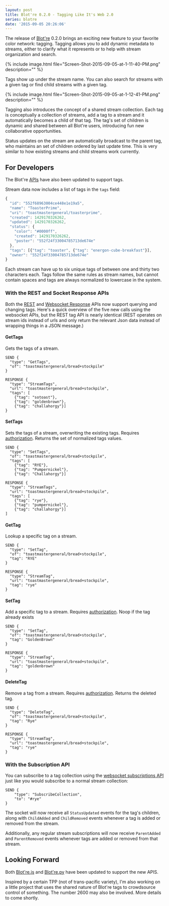 ```yaml
---
layout: post
title: Blot're 0.2.0 - Tagging Like It's Web 2.0
series: blotre
date: '2015-09-05 20:26:06'
---
```

The release of [Blot're][blotre] 0.2.0 brings an exciting new feature to your favorite color network: tagging. Tagging allows you to add dynamic metadata to streams, either to clarify what it represents or to help with stream organization and search.

{% include image.html file="Screen-Shot-2015-09-05-at-1-11-40-PM.png" description="" %}

Tags show up under the stream name. You can also search for streams with a given tag or find child streams with a given tag.

{% include image.html file="Screen-Shot-2015-09-05-at-1-12-41-PM.png" description="" %}

Tagging also introduces the concept of a shared stream collection. Each tag is conceptually a collection of streams, add a tag to a stream and it automatically becomes a child of that tag. The tag's set of children is dynamic and shared between all Blot're users, introducing fun new collaborative opportunities.

Status updates on the stream are automatically broadcast to the parent tag, who maintains an set of children ordered by last update time. This is very similar to how existing streams and child streams work currently.

## For Developers
The Blot're [APIs][api] have also been updated to support tags.

Stream data now includes a list of tags in the `tags` field:

```js
{
  "id": "552f68963004ce448e1e19a5",
  "name": "ToasterPrime",
  "uri": "toastmastergeneral/toasterprime",
  "created": 1429170326262,
  "updated": 1429170326262,
  "status": {
    "color": "#0000ff",
    "created": 1429170326262,
    "poster": "552f24f33004785713de674e"
  },
  "tags": [{"tag": "toaster", {"tag": "energon-cube-breakfast"}],
  "owner": "552f24f33004785713de674e"
}
```

Each stream can have up to six unique tags of between one and thirty two characters each. Tags follow the same rules as stream names, but cannot contain spaces and tags are always normalized to lowercase in the system.

### With the REST and Socket Response APIs
Both the [REST][] and [Websocket Response][response] APIs now support querying and changing tags. Here's a quick overview of the five new calls using the websocket APIs, but the REST tag API is nearly identical (REST operates on stream ids instead of urls and only return the relevant Json data instead of wrapping things in a JSON message.)

#### GetTags
Gets the tags of a stream.

```
SEND {
  "type": "GetTags",
  "of": "toastmastergeneral/bread+stockpile"
}
```

```
RESPONSE {
  "type": "StreamTags",
  "url": "toastmastergeneral/bread+stockpile",
  "tags": [
    {"tag": "sotoast"},
    {"tag": "goldenbrown"},
    {"tag": "challahorgy"}]
}
```

#### SetTags
Sets the tags of a stream, overwriting the existing tags. Requires [authorization][]. Returns the set of normalized tags values.

```
SEND {
  "type": "SetTags",
  "of": "toastmastergeneral/bread+stockpile",
  "tags": [
    {"tag": "RYE"},
    {"tag": "Pumpernickel"},
    {"tag": "Challahorgy"}]
```

```
RESPONSE {
  "type": "StreamTags",
  "url": "toastmastergeneral/bread+stockpile",
  "tags": [
    {"tag": "rye"},
    {"tag": "pumpernickel"},
    {"tag": "challahorgy"}]
]
```

#### GetTag
Lookup a specific tag on a stream.

```
SEND {
  "type": "SetTag",
  "of": "toastmastergeneral/bread+stockpile",
  "tag": "RYE"
}
```

```
RESPONSE {
  "type": "StreamTag",
  "url": "toastmastergeneral/bread+stockpile",
  "tag": "rye"
}
```

#### SetTag
Add a specific tag to a stream. Requires [authorization][]. Noop if the tag already exists

```
SEND {
  "type": "SetTag",
  "of": "toastmastergeneral/bread+stockpile",
  "tag": "GoldenBrown"
}
```

```
RESPONSE {
  "type": "StreamTag",
  "url": "toastmastergeneral/bread+stockpile",
  "tag": "goldenbrown"
}
```

#### DeleteTag
Remove a tag from a stream. Requires [authorization][]. Returns the deleted tag.

```
SEND {
  "type": "DeleteTag",
  "of": "toastmastergeneral/bread+stockpile",
  "tag": "Rye"
}
```

``` 
RESPONSE {
  "type": "StreamTag",
  "url": "toastmastergeneral/bread+stockpile",
  "tag": "rye"
}
```


### With the Subscription API
You can subscribe to a tag collection using the [websocket subscriptions API][subscriptions] just like you would subscribe to a normal stream collection:

```
SEND {
    "type": "SubscribeCollection",
    "to": "#rye" 
}
```

The socket will now receive all `StatusUpdated` events for the tag's children, along with `ChildAdded` and `ChildRemoved` events whenever a tag is added or removed from the stream.

Additionally, any regular stream subscriptions will now receive `ParentAdded` and `ParentRemoved` events whenever tags are added or removed from that stream.


## Looking Forward
Both [Blot're.js][blotre.js] and [Blot're.py][blotre.py] have been updated to support the new APIS.

Inspired by a certain TPP (not of trans-pacific variety), I'm also working on a little project that uses the shared nature of Blot're tags to crowdsource control of something. The number 2600 may also be involved. More details to come shortly.


[blotre]: https://blot.re

[api]: https://github.com/mattbierner/blotre/wiki
[authorization]: https://github.com/mattbierner/blotre/wiki/authorization 
[subscriptions]: https://github.com/mattbierner/blotre/wiki/Subscriptions
[rest]: https://github.com/mattbierner/blotre/wiki/REST
[response]: https://github.com/mattbierner/blotre/wiki/Web-Socket-Response-API

[blotre.js]: https://www.npmjs.com/package/blotre
[blotre.py]: https://github.com/mattbierner/blotre-py